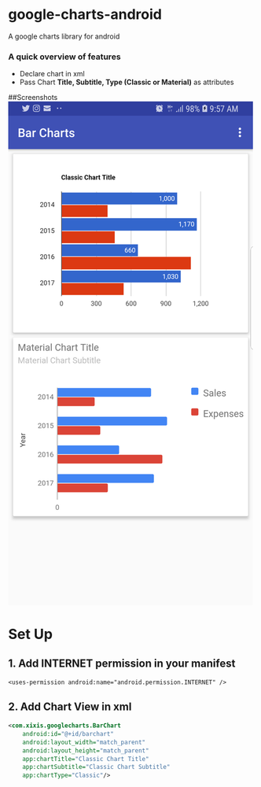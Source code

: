 # google-charts-android
A google charts library for android

### A quick overview of features
- Declare chart in xml
- Pass Chart **Title, Subtitle, Type (Classic or Material)** as attributes  

##Screenshots
![Image](https://github.com/XIXIS/google-charts-android/blob/master/screenshots/device-2018-05-05-095742.png)

# Set Up
## 1. Add INTERNET permission in your manifest
```Manifest 
<uses-permission android:name="android.permission.INTERNET" />
```

## 2. Add Chart View in xml 
```xml
<com.xixis.googlecharts.BarChart
    android:id="@+id/barchart"
    android:layout_width="match_parent"
    android:layout_height="match_parent"
    app:chartTitle="Classic Chart Title"
    app:chartSubtitle="Classic Chart Subtitle"
    app:chartType="Classic"/>
```
